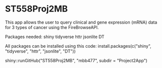 # ST558Proj2MB

This app allows the user to query clinical and gene expression (mRNA) data for 
3 types of cancer using the FireBrowseAPI. 

Packages needed:
shiny
tidyverse
httr
jsonlite
DT

All packages can be installed using this code:
install.packages(c("shiny", "tidyverse", "httr", "jsonlite", "DT"))


shiny::runGitHub("ST558Proj2MB", "mbb477", subdir = "Project2App")






